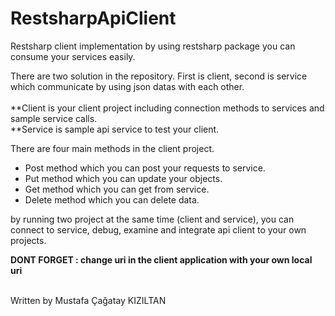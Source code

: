 # RestsharpApiClient

Restsharp client implementation by using restsharp package you can consume your services easily.

There are two solution in the repository. First is client, second is service which communicate by using json datas with each other.<br/><br/>
 **Client is your client project including connection methods to services and sample service calls.<br/>
 **Service is sample api service to test your client.<br/>

There are four main methods in the client project.

* Post method which you can post your requests to service.<br/>
* Put method which you can update your objects.<br/>
* Get method which you can get from service.<br/>
* Delete method which you can delete data.<br/>

by running two project at the same time (client and service), you can connect to service, debug, examine and integrate api client to your own projects.<br/>

<b>DONT FORGET : change uri in the client application with your own local uri</b>

<br/>
Written by Mustafa Çağatay KIZILTAN
